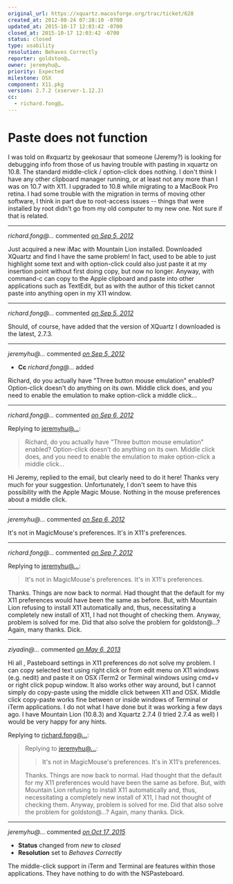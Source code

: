 ```yaml
---
original_url: https://xquartz.macosforge.org/trac/ticket/628
created_at: 2012-08-24 07:28:10 -0700
updated_at: 2015-10-17 12:03:42 -0700
closed_at: 2015-10-17 12:03:42 -0700
status: closed
type: usability
resolution: Behaves Correctly
reporter: goldston@…
owner: jeremyhu@…
priority: Expected
milestone: OSX
component: X11.pkg
version: 2.7.2 (xserver-1.12.2)
cc:
  - richard.fong@…
---
```


Paste does not function
=======================


I was told on \#xquartz by geekosaur that someone (Jeremy?) is looking for debugging info from those of us having trouble with pasting in xquartz on 10.8. The standard middle-click / option-click does nothing. I don't think I have any other clipboard manager running, or at least not any more than I was on 10.7 with X11. I upgraded to 10.8 while migrating to a MacBook Pro retina. I had some trouble with the migration in terms of moving other software, I think in part due to root-access issues -- things that were installed by root didn't go from my old computer to my new one. Not sure if that is related.



---

*richard.fong@…* commented *[on Sep 5, 2012](https://xquartz.macosforge.org/trac/ticket/628#comment:1 "September 5, 2012 at 7:04 AM PDT")*

Just acquired a new iMac with Mountain Lion installed. Downloaded XQuartz and find I have the same problem! In fact, used to be able to just highlight some text and with option-click could also just paste it at my insertion point without first doing copy, but now no longer. Anyway, with command-c can copy to the Apple clipboard and paste into other applications such as TextEdit, but as with the author of this ticket cannot paste into anything open in my X11 window.



---

*richard.fong@…* commented *[on Sep 5, 2012](https://xquartz.macosforge.org/trac/ticket/628#comment:2 "September 5, 2012 at 7:14 AM PDT")*

Should, of course, have added that the version of XQuartz I downloaded is the latest, 2.7.3.



---

*jeremyhu@…* commented *[on Sep 5, 2012](https://xquartz.macosforge.org/trac/ticket/628#comment:3 "September 5, 2012 at 8:42 AM PDT")*

-   **Cc** *richard.fong@…* added

Richard, do you actually have "Three button mouse emulation" enabled? Option-click doesn't do anything on its own. Middle click does, and you need to enable the emulation to make option-click a middle click...



---

*richard.fong@…* commented *[on Sep 6, 2012](https://xquartz.macosforge.org/trac/ticket/628#comment:4 "September 6, 2012 at 7:02 AM PDT")*

Replying to [jeremyhu@…](https://xquartz.macosforge.org/trac/ticket/628#comment:3):

> Richard, do you actually have "Three button mouse emulation" enabled? Option-click doesn't do anything on its own. Middle click does, and you need to enable the emulation to make option-click a middle click...

Hi Jeremy, replied to the email, but clearly need to do it here! Thanks very much for your suggestion. Unfortunately, I don't seem to have this possibility with the Apple Magic Mouse. Nothing in the mouse preferences about a middle click.



---

*jeremyhu@…* commented *[on Sep 6, 2012](https://xquartz.macosforge.org/trac/ticket/628#comment:5 "September 6, 2012 at 10:52 AM PDT")*

It's not in MagicMouse's preferences. It's in X11's preferences.



---

*richard.fong@…* commented *[on Sep 7, 2012](https://xquartz.macosforge.org/trac/ticket/628#comment:6 "September 7, 2012 at 6:49 AM PDT")*

Replying to [jeremyhu@…](https://xquartz.macosforge.org/trac/ticket/628#comment:5):

> It's not in MagicMouse's preferences. It's in X11's preferences.

Thanks. Things are now back to normal. Had thought that the default for my X11 preferences would have been the same as before. But, with Mountain Lion refusing to install X11 automatically and, thus, necessitating a completely new install of X11, I had not thought of checking them. Anyway, problem is solved for me. Did that also solve the problem for goldston@…? Again, many thanks. Dick.



---

*ziyadin@…* commented *[on May 6, 2013](https://xquartz.macosforge.org/trac/ticket/628#comment:7 "May 6, 2013 at 9:48 AM PDT")*

Hi all ,
Pasteboard settings in X11 preferences do not solve my problem. I can copy selected text using right click or from edit menu on X11 windows (e.g. nedit) and paste it on OSX iTerm2 or Terminal windows using cmd+v or right click popup window. It also works other way around, but I cannot simply do copy-paste using the middle click between X11 and OSX. Middle click copy-paste works fine between or inside windows of Terminal or iTerm applications. I do not what I have done but it was working a few days ago. I have Mountain Lion (10.8.3) and Xquartz 2.7.4 (I tried 2.7.4 as well)
I would be very happy for any hints.

Replying to [richard.fong@…](https://xquartz.macosforge.org/trac/ticket/628#comment:6):

> Replying to [jeremyhu@…](https://xquartz.macosforge.org/trac/ticket/628#comment:5):
>
> > It's not in MagicMouse's preferences. It's in X11's preferences.
>
> Thanks. Things are now back to normal. Had thought that the default for my X11 preferences would have been the same as before. But, with Mountain Lion refusing to install X11 automatically and, thus, necessitating a completely new install of X11, I had not thought of checking them. Anyway, problem is solved for me. Did that also solve the problem for goldston@…? Again, many thanks. Dick.



---

*jeremyhu@…* commented *[on Oct 17, 2015](https://xquartz.macosforge.org/trac/ticket/628#comment:420 "October 17, 2015 at 12:03 PM PDT")*

-   **Status** changed from *new* to *closed*
-   **Resolution** set to *Behaves Correctly*

The middle-click support in iTerm and Terminal are features within those applications. They have nothing to do with the NSPasteboard.



